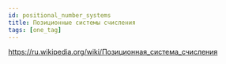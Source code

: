 ```yaml
---
id: positional_number_systems
title: Позиционные системы счисления
tags: [one_tag]
---
```


https://ru.wikipedia.org/wiki/Позиционная_система_счисления
